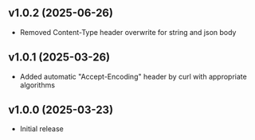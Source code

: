 v1.0.2 (2025-06-26)
----------------------------
* Removed Content-Type header overwrite for string and json body

v1.0.1 (2025-03-26)
----------------------------
* Added automatic "Accept-Encoding" header by curl with appropriate algorithms

v1.0.0 (2025-03-23)
----------------------------
* Initial release
